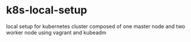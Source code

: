# k8s-local-setup
local setup for kubernetes cluster composed of one master node and two worker node using vagrant and kubeadm
